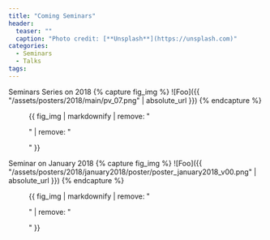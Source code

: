 ```yaml
---
title: "Coming Seminars"
header:
  teaser: ""
  caption: "Photo credit: [**Unsplash**](https://unsplash.com)"
categories:
  - Seminars
  - Talks
tags:
---
```


Seminars Series on 2018
{% capture fig_img %}
![Foo]({{ "/assets/posters/2018/main/pv_07.png" | absolute_url }})
{% endcapture %}
<figure>
{{ fig_img | markdownify | remove: "<p>" | remove: "</p>" }}
</figure>



Seminar on January 2018
{% capture fig_img %}
![Foo]({{ "/assets/posters/2018/january2018/poster/poster_january2018_v00.png" | absolute_url }})
{% endcapture %}
<figure>
{{ fig_img | markdownify | remove: "<p>" | remove: "</p>" }}
</figure>
